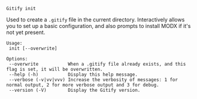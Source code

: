 `Gitify init`

Used to create a `.gitify` file in the current directory. Interactively allows you to set up a basic configuration, and also prompts to install MODX if it's not yet present.

````
Usage:
 init [--overwrite]

Options:
 --overwrite           When a .gitify file already exists, and this flag is set, it will be overwritten.
 --help (-h)           Display this help message.
 --verbose (-v|vv|vvv) Increase the verbosity of messages: 1 for normal output, 2 for more verbose output and 3 for debug.
 --version (-V)        Display the Gitify version.
````